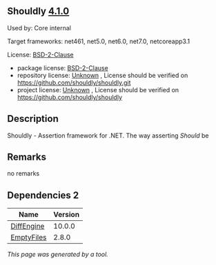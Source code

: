 Shouldly [4.1.0](https://www.nuget.org/packages/Shouldly/4.1.0)
--------------------

Used by: Core internal

Target frameworks: net461, net5.0, net6.0, net7.0, netcoreapp3.1

License: [BSD-2-Clause](../../../../licenses/bsd-2-clause) 

- package license: [BSD-2-Clause](https://licenses.nuget.org/BSD-2-Clause) 
- repository license: [Unknown](https://github.com/shouldly/shouldly.git) , License should be verified on https://github.com/shouldly/shouldly.git
- project license: [Unknown](https://github.com/shouldly/shouldly) , License should be verified on https://github.com/shouldly/shouldly

Description
-----------
Shouldly - Assertion framework for .NET. The way asserting *Should* be

Remarks
-----------
no remarks


Dependencies 2
-----------

|Name|Version|
|----------|:----|
|[DiffEngine](../../../../packages/nuget.org/diffengine/10.0.0)|10.0.0|
|[EmptyFiles](../../../../packages/nuget.org/emptyfiles/2.8.0)|2.8.0|

*This page was generated by a tool.*